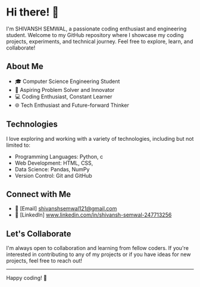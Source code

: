 # Hi there! 👋

I'm SHIVANSH SEMWAL, a passionate coding enthusiast and  engineering student. Welcome to my GitHub repository where I showcase my coding projects, experiments, and technical journey. Feel free to explore, learn, and collaborate!

## About Me

- 🎓 Computer Science Engineering Student
- 🚀 Aspiring Problem Solver and Innovator
- 💻 Coding Enthusiast, Constant Learner
- 🌐 Tech Enthusiast and Future-forward Thinker



## Technologies

I love exploring and working with a variety of technologies, including but not limited to:

- Programming Languages: Python, c
- Web Development: HTML, CSS, 
- Data Science: Pandas, NumPy
- Version Control: Git and GitHub

## Connect with Me

- 📧 [Email] shivanshsemwal121@gmail.com
- 💼 [LinkedIn] www.linkedin.com/in/shivansh-semwal-247713256

## Let's Collaborate

I'm always open to collaboration and learning from fellow coders. If you're interested in contributing to any of my projects or if you have ideas for new projects, feel free to reach out!


---

Happy coding! 🚀

<!---
meshivanshsemwal/meshivanshsemwal is a ✨ special ✨ repository because its `README.md` (this file) appears on your GitHub profile.
You can click the Preview link to take a look at your changes.
--->
